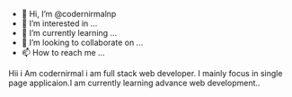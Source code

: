 - 👋 Hi, I’m @codernirmalnp
- 👀 I’m interested in ...
- 🌱 I’m currently learning ...
- 💞️ I’m looking to collaborate on ...
- 📫 How to reach me ...

<!---
codernirmalnp/codernirmalnp is a ✨ special ✨ repository because its `README.md` (this file) appears on your GitHub profile.
You can click the Preview link to take a look at your changes.
--->
Hii i Am codernirmal i am full stack web developer. I mainly focus in single page applicaion.I am currently learning advance web development..
